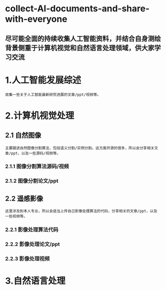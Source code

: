 # collect-AI-documents-and-share-with-everyone
尽可能全面的持续收集人工智能资料，并结合自身测绘背景侧重于计算机视觉和自然语言处理领域，供大家学习交流
---
# 1.人工智能发展综述
    收集一些关于人工智能最新研究进展的文章/ppt/视频等。
# 2.计算机视觉处理
## 2.1 自然图像
    主要跟进自然图像分割算法，包括语义分割/实例分割。这方面开源的很多，所以会分享相关文章/ppt，以及一些源码/视频等。
### 2.1.1 图像分割算法源码/视频
### 2.1.2 图像分割论文/ppt
## 2.2 遥感影像
    这里涉及到本人专业，所以会适当上传自己影像处理算法的代码，分享相关的文章/ppt，以及一些视频等。
### 2.2.1 影像处理算法代码
### 2.2.2 影像处理论文/ppt
### 2.2.3 影像处理视频
# 3.自然语言处理
